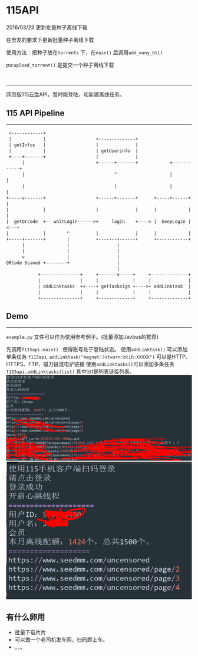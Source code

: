 # 115API

2016/03/23 更新批量种子离线下载

在舍友的要求下更新批量种子离线下载

使用方法：把种子放在`torrents` 下，在`main()` 后调用`add_many_bt()` 

ps:`upload_torrent()` 是提交一个种子离线下载

​	

---

网页版115云盘API，暂时能登陆，和新建离线任务。



## 115 API Pipeline

---

```
 +------------+
 |            |                   +--------------+
 | getInfos   |                   |              |
 |            |                   | getUserinfo  |
 +----+-------+                   |              |
      |                           +------+-------+            +------------+
      |                                  ^                    |            |
      |                                  |                    |            |
+-----v-------+                   +------+-------+      +-----+------+     |
|             |                   |              |      |            |     |
|  getQrcode  +-- waitLogin------>+     login    +----> |  keepLogin | <---+
|             |        ^          |              |      |            |
+-----+-------+        |          +-------+------+      +------------+
      |                |                  |
      |                |                  |
      v                |                  |
QRCode Scaned +--------+                  |
                                          |
            +---------------+     +-------v-----+     +--------------+
            |               |     |             |     |              |
            | addLinktasks  +<----+ getTasksign +---->+ addLinktask  |
            |               |     |             |     |              |
            +---------------+     +-------------+     +--------------+
```

## Demo

---

`example.py` 文件可以作为使用参考例子。(批量添加Javbus的推荐)

先调用`f115api.main() ` 使得账号处于登陆状态。
使用`addLinktask()` 可以添加单条任务
    `f115api.addLinktask("magnet:?xt=urn:btih:XXXXX")`
    可以是HTTP、HTTPS、FTP、磁力链或电驴链接
使用`addLinktasks()`可以添加多条任务
    `f115api.addLinktasks(list)`
    其中list是列表链接列表。
![2](screenshot/2.png)
![1](screenshot/1.png)

## 有什么卵用
-   批量下载片片
-   可以做一个老司机发车网，扫码即上车。
-   。。。